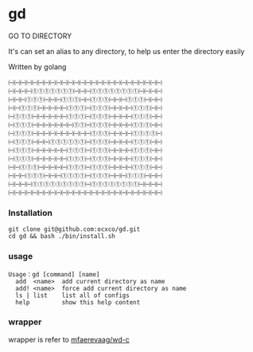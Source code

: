 # gd

GO TO DIRECTORY 

It's can set an alias to any directory, to help us enter the directory easily

Written by golang

```
㈠㈠㈠㈠㈠㈠㈠㈠㈠㈠㈠㈠㈠㈠㈠㈠㈠㈠㈠㈠㈠㈠㈠㈠㈠㈠
㈠㈠㈠㈠①①①①①①①㈠㈠㈠①①①①①①①①㈠㈠㈠㈠
㈠㈠㈠①①①㈠㈠㈠①①①㈠㈠①①①㈠㈠㈠①①①㈠㈠㈠
㈠㈠①①①㈠㈠㈠㈠㈠①①①㈠①①①㈠㈠㈠㈠①①①㈠㈠
㈠①①①㈠㈠㈠㈠㈠㈠①①①㈠①①①㈠㈠㈠㈠①①①㈠㈠
㈠①①①㈠㈠㈠㈠㈠㈠㈠①①㈠①①①㈠㈠㈠㈠①①①㈠㈠
㈠①①①㈠㈠㈠㈠㈠㈠㈠㈠㈠㈠①①①㈠㈠㈠㈠①①①①㈠
㈠①①①㈠㈠㈠①①①①①①㈠①①①㈠㈠㈠㈠①①①㈠㈠
㈠①①①㈠㈠㈠㈠㈠㈠①①①㈠①①①㈠㈠㈠㈠①①①㈠㈠
㈠①①①㈠㈠㈠㈠㈠㈠①①①㈠①①①㈠㈠㈠㈠①①①㈠㈠
㈠㈠①①①㈠㈠㈠㈠㈠①①①㈠①①①㈠㈠㈠㈠①①①㈠㈠
㈠㈠㈠①①①㈠㈠㈠①①①①㈠①①①㈠㈠㈠①①①㈠㈠㈠
㈠㈠㈠㈠①①①①①①①①①㈠①①①①①①①①㈠㈠㈠㈠
㈠㈠㈠㈠㈠㈠㈠㈠㈠㈠㈠㈠㈠㈠㈠㈠㈠㈠㈠㈠㈠㈠㈠㈠㈠㈠
```

### Installation

```$xslt
git clone git@github.com:ocxco/gd.git
cd gd && bash ./bin/install.sh
```

### usage
```
Usage：gd [command] [name]
  add  <name>  add current directory as name
  add! <name>  force add current directory as name
  ls | list    list all of configs
  help         show this help content
```

### wrapper

wrapper is refer to [mfaerevaag/wd-c](https://github.com/mfaerevaag/wd-c)
